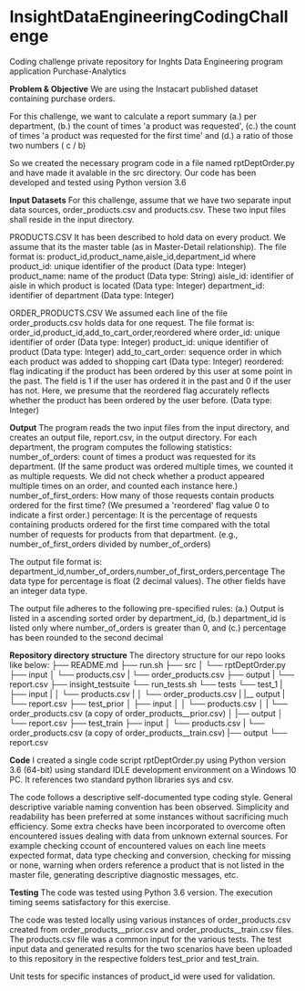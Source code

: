 # InsightDataEngineeringCodingChallenge
Coding challenge private repository for Inghts Data Engineering program application
Purchase-Analytics

**Problem & Objective**
We are using the Instacart published dataset containing purchase orders.

For this challenge, we want to calculate a report summary 
(a.) per department, 
(b.) the count of times 'a product was requested', 
(c.) the count of times 'a product was requested for the first time' and 
(d.) a ratio of those two numbers ( c / b)

So we created the necessary program code in a file named rptDeptOrder.py and have made it avalable in the src directory. Our code has been developed and tested using Python version 3.6 

**Input Datasets**
For this challenge, assume that we have two separate input data sources, order_products.csv and products.csv.
These two input files shall reside in the input directory.

PRODUCTS.CSV
It has been described to hold data on every product.
We assume that its the master table (as in Master-Detail relationship).
The file format is:
    product_id,product_name,aisle_id,department_id
where
    product_id: unique identifier of the product (Data type: Integer)
    product_name: name of the product (Data type: String)
    aisle_id: identifier of aisle in which product is located (Data type: Integer)
    department_id: identifier of department (Data type: Integer)

ORDER_PRODUCTS.CSV
We assumed each line of the file order_products.csv holds data for one request. The file format is:
    order_id,product_id,add_to_cart_order,reordered
where
    order_id: unique identifier of order (Data type: Integer)
    product_id: unique identifier of product (Data type: Integer)
    add_to_cart_order: sequence order in which each product was added to shopping cart (Data type: Integer)
    reordered: flag indicating if the product has been ordered by this user at some point in the past. The field is 1 if the user has ordered it in the past and 0 if the user has not. Here, we presume that the reordered flag accurately reflects whether the product has been ordered by the user before. (Data type: Integer)

**Output**
The program reads the two input files from the input directory, and creates an output file, report.csv, in the output directory. 
For each department, the program computes the following statistics:
    number_of_orders: count of times a product was requested for its department. (If the same product was ordered multiple times, we counted it as multiple requests. We did not check whether a product appeared multiple times on an order, and counted each instance here.)
    number_of_first_orders: How many of those requests contain products ordered for the first time? (We presumed a 'reordered' flag value 0 to indicate a first order.)
    percentage: It is the percentage of requests containing products ordered for the first time compared with the total number of requests for products from that department. (e.g., number_of_first_orders divided by number_of_orders)

The output file format is:
    department_id,number_of_orders,number_of_first_orders,percentage
The data type for percentage is float (2 decimal values). The other fields have an integer data type.

The output file adheres to the following pre-specified rules:
    (a.) Output is listed in a ascending sorted order by department_id, 
    (b.) department_id is listed only where number_of_orders is greater than 0, and 
    (c.) percentage has been rounded to the second decimal
    
**Repository directory structure**
The directory structure for our repo looks like below:
├── README.md
├── run.sh
├── src
│   └── rptDeptOrder.py
├── input
│   └── products.csv
|   └── order_products.csv
├── output
|   └── report.csv
├── insight_testsuite
    └── run_tests.sh
    └── tests
        └── test_1
        |   ├── input
        |   │   └── products.csv
        |   │   └── order_products.csv
        |   |__ output
        |       └── report.csv
        ├── test_prior
        │   ├── input
        │   │   └── products.csv
        │   |   └── order_products.csv  (a copy of order_products__prior.csv)
        │   |── output
        │       └── report.csv
        ├── test_train
            ├── input
            │   └── products.csv
            |   └── order_products.csv  (a copy of order_products__train.csv)
            |── output
                └── report.csv
 
 **Code**
I created a single code script rptDeptOrder.py using Python version 3.6 (64-bit) using standard IDLE development environment on a Windows 10 PC. It references two standard python libraries sys and csv.
 
The code follows a descriptive self-documented type coding style. General descriptive variable naming convention has been observed.
Simplicity and readability has been preferred at some instances without sacrificing much efficiency. 
Some extra checks have been incorporated to overcome often encountered issues dealing with data from unknown external sources. For example 
    checking ccount of encountered values on each line meets expected format,
    data type checking and conversion,
    checking for missing or none,
    warning when orders reference a product that is not listed in the master file,
    generating descriptive diagnostic messages, etc.

 **Testing**
The code was tested using Python 3.6 version.
The execution timing seems satisfactory for this exercise.
 
The code was tested locally using various instances of order_products.csv created from order_products__prior.csv and order_products__train.csv files. The products.csv file was a common input for the various tests.
The test input data and generated results for the two scenarios have been uploaded to this repository in the respective folders test_prior and test_train.
 
Unit tests for specific instances of product_id were used for validation.
 
